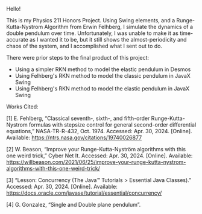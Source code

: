 Hello!

This is my Physics 211 Honors Project. 
Using Swing elements, and a Runge-Kutta-Nystrom Algorithm from Erwin Felhberg, I simulate the dynamics of a double pendulum over time.
Unfortunately, I was unable to make it as time-accurate as I wanted it to be, but it still shows the almost-periodicity and chaos of the system, and I accomplished what I sent out to do.

There were prior steps to the final product of this project:
 - Using a simpler RKN method to model the elastic pendulum in Desmos
 - Using Felhberg's RKN method to model the classic pendulum in JavaX Swing
 - Using Felhberg's RKN method to model the elastic pendulum in JavaX Swing


Works Cited:

[1] E. Fehlberg, “Classical seventh-, sixth-, and fifth-order Runge-Kutta-Nystrom formulas with stepsize control for general second-order differential equations,” NASA-TR-R-432, Oct. 1974. Accessed: Apr. 30, 2024. [Online]. Available: https://ntrs.nasa.gov/citations/19740026877

[2] W. Beason, “Improve your Runge-Kutta-Nyström algorithms with this one weird trick,” Cyber Net It. Accessed: Apr. 30, 2024. [Online]. Available: https://willbeason.com/2021/06/25/improve-your-runge-kutta-nystrom-algorithms-with-this-one-weird-trick/

[3] “Lesson: Concurrency (The Java™ Tutorials > Essential Java Classes).” Accessed: Apr. 30, 2024. [Online]. Available: https://docs.oracle.com/javase/tutorial/essential/concurrency/

[4] G. Gonzalez, “Single and Double plane pendulum”.
